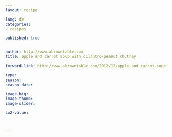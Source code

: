 ```yaml
---
layout: recipe

lang: de
categories:
- recipes

published: true


author: http://www.abrowntable.com
title: apple and carrot soup with cilantro-peanut chutney

forward-link: http://www.abrowntable.com/2012/12/apple-and-carrot-soup-with-cilantro.html

type: 
season: 
season-date:  

image-big: 
image-thumb: 
image-slider: 

co2-value: 



---
```

